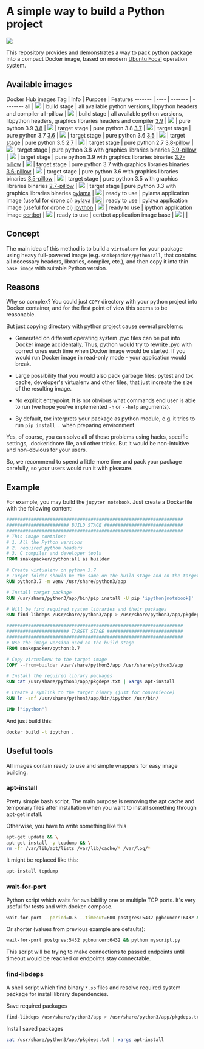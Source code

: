 A simple way to build a Python project
======================================

![](https://github.com/snakepacker/python/raw/master/logo.png)

This repository provides and demonstrates a way to pack python package into a
compact Docker image, based on modern
[Ubuntu Focal](https://releases.ubuntu.com/focal/) operation system.

Available images
----------------

Docker Hub images
Tag      | Info | Purpose | Features
 ------- | ---- | ------- | --------
all      | [![](https://images.microbadger.com/badges/image/snakepacker/python:all.svg)](https://microbadger.com/images/snakepacker/python:all) | build stage | all available python versions, libpython headers and compiler
all-pillow | [![](https://images.microbadger.com/badges/image/snakepacker/python:all-pillow.svg)](https://microbadger.com/images/snakepacker/python:all-pillow) | build stage |  all available python versions, libpython headers, graphics libraries headers and compiler
[3.9](https://docs.python.org/3/whatsnew/3.9.html) | [![](https://images.microbadger.com/badges/image/snakepacker/python:3.9.svg)](https://microbadger.com/images/snakepacker/python:3.9) | pure python 3.9
[3.8](https://docs.python.org/3/whatsnew/3.8.html) | [![](https://images.microbadger.com/badges/image/snakepacker/python:3.8.svg)](https://microbadger.com/images/snakepacker/python:3.8) | target stage | pure python 3.8
[3.7](https://docs.python.org/3/whatsnew/3.7.html) | [![](https://images.microbadger.com/badges/image/snakepacker/python:3.7.svg)](https://microbadger.com/images/snakepacker/python:3.7) | target stage | pure python 3.7
[3.6](https://docs.python.org/3/whatsnew/3.6.html) | [![](https://images.microbadger.com/badges/image/snakepacker/python:3.6.svg)](https://microbadger.com/images/snakepacker/python:3.6) | target stage | pure python 3.6
[3.5](https://docs.python.org/3/whatsnew/3.5.html) | [![](https://images.microbadger.com/badges/image/snakepacker/python:3.5.svg)](https://microbadger.com/images/snakepacker/python:3.5) | target stage | pure python 3.5
[2.7](https://docs.python.org/2/whatsnew/2.7.html) | [![](https://images.microbadger.com/badges/image/snakepacker/python:2.7.svg)](https://microbadger.com/images/snakepacker/python:2.7) | target stage | pure python 2.7
[3.8-pillow](https://docs.python.org/3/whatsnew/3.8.html) | [![](https://images.microbadger.com/badges/image/snakepacker/python:3.8-pillow.svg)](https://microbadger.com/images/snakepacker/python:3.8-pillow) | target stage | pure python 3.8 with graphics libraries binaries
[3.9-pillow](https://docs.python.org/3/whatsnew/3.9.html) | [![](https://images.microbadger.com/badges/image/snakepacker/python:3.9-pillow.svg)](https://microbadger.com/images/snakepacker/python:3.9-pillow) | target stage | pure python 3.9 with graphics libraries binaries
[3.7-pillow](https://docs.python.org/3/whatsnew/3.7.html) | [![](https://images.microbadger.com/badges/image/snakepacker/python:3.7-pillow.svg)](https://microbadger.com/images/snakepacker/python:3.7-pillow) | target stage | pure python 3.7 with graphics libraries binaries
[3.6-pillow](https://docs.python.org/3/whatsnew/3.6.html) | [![](https://images.microbadger.com/badges/image/snakepacker/python:3.6-pillow.svg)](https://microbadger.com/images/snakepacker/python:3.6-pillow) | target stage | pure python 3.6 with graphics libraries binaries
[3.5-pillow](https://docs.python.org/3/whatsnew/3.5.html) | [![](https://images.microbadger.com/badges/image/snakepacker/python:3.5-pillow.svg)](https://microbadger.com/images/snakepacker/python:3.5-pillow) | target stage | pure python 3.5 with graphics libraries binaries
[2.7-pillow](https://docs.python.org/2/whatsnew/2.7.html) | [![](https://images.microbadger.com/badges/image/snakepacker/python:2.7-pillow.svg)](https://microbadger.com/images/snakepacker/python:2.7-pillow) | target stage | pure python 3.3 with graphics libraries binaries
[pylama](https://pylama.readthedocs.io/en/latest/) | [![](https://images.microbadger.com/badges/image/snakepacker/python:pylama.svg)](https://microbadger.com/images/snakepacker/python:pylama) | ready to use | pylama application image (useful for drone.ci)
[pylava](https://pylavadocs.readthedocs.io/en/latest/) | [![](https://images.microbadger.com/badges/image/snakepacker/python:pylava.svg)](https://microbadger.com/images/snakepacker/python:pylava) | ready to use | pylava application image (useful for drone.ci)
[ipython](https://jupyter.org) | [![](https://images.microbadger.com/badges/image/snakepacker/python:ipython.svg)](https://microbadger.com/images/snakepacker/python:ipython) | ready to use | ipython application image
[certbot](https://certbot.eff.org) | [![](https://images.microbadger.com/badges/image/snakepacker/python:certbot.svg)](https://microbadger.com/images/snakepacker/python:certbot) | ready to use | certbot application image
base     | [![](https://images.microbadger.com/badges/image/snakepacker/python:base.svg)](https://microbadger.com/images/snakepacker/python:base) | |



Concept
-------

The main idea of this method is to build a `virtualenv` for your package using 
heavy full-powered image (e.g. `snakepacker/python:all`, that contains all 
necessary headers, libraries, compiler, etc.), and then copy it into thin 
`base image` with suitable Python version.

Reasons
-------

Why so complex? You could just `COPY` directory with your python project into 
Docker container, and for the first point of view this seems to be reasonable. 

But just copying directory with python project cause several problems:

- Generated on different operating system .pyc files can be put into Docker 
  image accidentally. Thus, python would try to rewrite .pyc with correct ones 
  each time when Docker image would be started. If you would run Docker image 
  in read-only mode - your application would break.  
   
- Large possibility that you would also pack garbage files: pytest and tox 
  cache, developer's virtualenv and other files, that just increate the size of 
  the resulting image.

- No explicit entrypoint. It is not obvious what commands end user is able to 
  run (we hope you've implemented `-h` or `--help` arguments).
  
- By default, tox interprets your package as python module, e.g. it tries to 
  run `pip install .` when preparing environment.

Yes, of course, you can solve all of those problems using hacks, specific
settings, .dockeridnore file, and other tricks. But it would be non-intuitive 
and non-obvious for your users.

So, we recommend to spend a little more time and pack your package carefully, 
so your users would run it with pleasure.

Example
-------

For example, you may build the `jupyter notebook`. Just create a Dockerfile 
with the following content:

```Dockerfile
#################################################################
####################### BUILD STAGE #############################
#################################################################
# This image contains:
# 1. All the Python versions
# 2. required python headers
# 3. C compiler and developer tools
FROM snakepacker/python:all as builder

# Create virtualenv on python 3.7
# Target folder should be the same on the build stage and on the target stage
RUN python3.7 -m venv /usr/share/python3/app

# Install target package
RUN /usr/share/python3/app/bin/pip install -U pip 'ipython[notebook]'

# Will be find required system libraries and their packages
RUN find-libdeps /usr/share/python3/app > /usr/share/python3/app/pkgdeps.txt

#################################################################
####################### TARGET STAGE ############################
#################################################################
# Use the image version used on the build stage
FROM snakepacker/python:3.7

# Copy virtualenv to the target image
COPY --from=builder /usr/share/python3/app /usr/share/python3/app

# Install the required library packages
RUN cat /usr/share/python3/app/pkgdeps.txt | xargs apt-install

# Create a symlink to the target binary (just for convenience)
RUN ln -snf /usr/share/python3/app/bin/ipython /usr/bin/

CMD ["ipython"]
```

And just build this:
```bash
docker build -t ipython .
```

Useful tools
------------

All images contain ready to use and simple wrappers for easy image building.

### apt-install

Pretty simple bash script. The main purpose is removing the apt cache and temporary files after installation when you want to install something through apt-get install.

Otherwise, you have to write something like this 

```bash
apt-get update && \
apt-get install -y tcpdump && \
rm -fr /var/lib/apt/lists /var/lib/cache/* /var/log/*
```

It might be replaced like this:
```bash
apt-install tcpdump
```

### wait-for-port

Python script which waits for availability one or multiple TCP ports. It's very useful for tests and with docker-compose.

```bash
wait-for-port --period=0.5 --timeout=600 postgres:5432 pgbouncer:6432 && python myscript.py
```
Or shorter (values from previous example are defaults):
```bash
wait-for-port postgres:5432 pgbouncer:6432 && python myscript.py
```

This script will be trying to make connections to passed endpoints until timeout would be reached or endpoints stay connectable.


### find-libdeps

A shell script which find binary `*.so` files and resolve required system package for install library dependencies.

Save required packages
```bash
find-libdeps /usr/share/python3/app > /usr/share/python3/app/pkgdeps.txt
```

Install saved packages
```bash
cat /usr/share/python3/app/pkgdeps.txt | xargs apt-install
```

